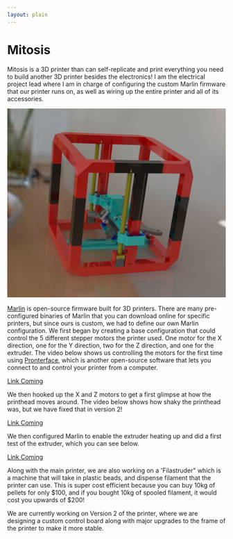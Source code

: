 ```yaml
---
layout: plain
---
```


# Mitosis

Mitosis is a 3D printer than can self-replicate and print everything 
you need to build another 3D printer besides the electronics! I am the 
electrical project lead where I am in charge of configuring the custom
Marlin firmware that our printer runs on, as well as wiring up the entire
printer and all of its accessories. 

![Mitosis Printer](/assets/img/mitosis/printer2.JPG)

[Marlin](https://github.com/MarlinFirmware/Marlin) is open-source firmware
built for 3D printers. There are many pre-configured binaries of Marlin
that you can download online for specific printers, but since ours is custom,
we had to define our own Marlin configuration. We first began by creating a base
configuration that could control the 5 different stepper motors the printer used. 
One motor for the X direction, one for the Y direction, two for the Z direction, 
and one for the extruder. The video below shows us controlling the motors for the 
first time using [Pronterface](https://www.pronterface.com/), which is another 
open-source software that lets you connect to and control your printer from a computer.

[Link Coming]()

We then hooked up the X and Z motors to get a first glimpse at how the
printhead moves around. The video below shows how shaky the printhead was,
but we have fixed that in version 2!

[Link Coming]()

We then configured Marlin to enable the extruder heating up and did a first test of
the extruder, which you can see below.

[Link Coming]()

Along with the main printer, we are also working on a 'Filastruder" which is a machine
that will take in plastic beads, and dispense filament that the printer can use. This is
super cost efficient because you can buy 10kg of pellets for only $100, and if you bought
10kg of spooled filament, it would cost you upwards of $200!

We are currently working on Version 2 of the printer, where we are designing a custom 
control board along with major upgrades to the frame of the printer to make it more stable.